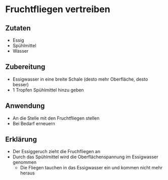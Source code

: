 # Fruchtfliegen vertreiben

## Zutaten

* Essig
* Spühlmittel
* Wasser

## Zubereitung

* Essigwasser in eine breite Schale (desto mehr Oberfläche, desto besser)
* 1 Tropfen Spühlmittel hinzu geben

## Anwendung

* An die Stelle mit den Fruchtfliegen stellen
* Bei Bedarf erneuern

## Erklärung

* Der Essiggeruch zieht die Fruchfliegen an
* Durch das Spühlmittel wird die Oberflächenspannung im Essigwasser genommen
  * Die Fliegen tauchen in das Essigwasser ein und kommen nicht mehr heraus


